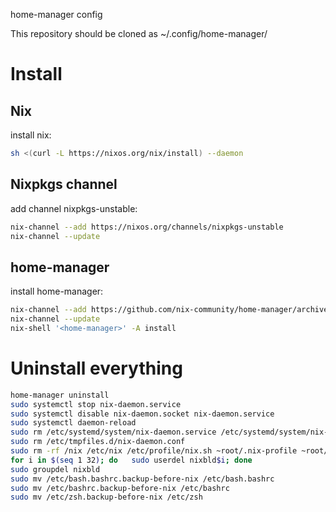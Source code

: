 home-manager config

This repository should be cloned as ~/.config/home-manager/

# Install

## Nix
install nix:
```bash
sh <(curl -L https://nixos.org/nix/install) --daemon
```
## Nixpkgs channel
add channel nixpkgs-unstable:
```bash
nix-channel --add https://nixos.org/channels/nixpkgs-unstable
nix-channel --update
```
## home-manager
install home-manager:
```bash
nix-channel --add https://github.com/nix-community/home-manager/archive/release-22.11.tar.gz home-manager
nix-channel --update
nix-shell '<home-manager>' -A install
```

# Uninstall everything
```bash
home-manager uninstall
sudo systemctl stop nix-daemon.service
sudo systemctl disable nix-daemon.socket nix-daemon.service
sudo systemctl daemon-reload
sudo rm /etc/systemd/system/nix-daemon.service /etc/systemd/system/nix-daemon.socket
sudo rm /etc/tmpfiles.d/nix-daemon.conf
sudo rm -rf /nix /etc/nix /etc/profile/nix.sh ~root/.nix-profile ~root/.nix-defexpr ~root/.nix-channels ~/.nix-profile ~/.nix-defexpr ~/.nix-channels
for i in $(seq 1 32); do   sudo userdel nixbld$i; done
sudo groupdel nixbld
sudo mv /etc/bash.bashrc.backup-before-nix /etc/bash.bashrc
sudo mv /etc/bashrc.backup-before-nix /etc/bashrc
sudo mv /etc/zsh.backup-before-nix /etc/zsh
```
